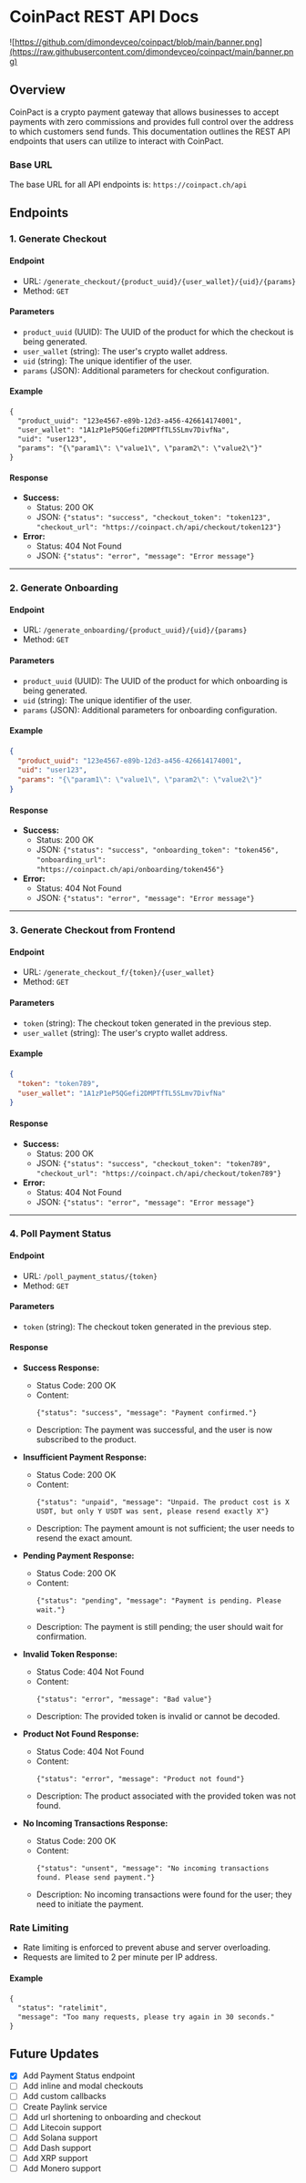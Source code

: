 # CoinPact REST API Docs
![https://github.com/dimondevceo/coinpact/blob/main/banner.png](https://raw.githubusercontent.com/dimondevceo/coinpact/main/banner.png)

## Overview

CoinPact is a crypto payment gateway that allows businesses to accept payments with zero commissions and provides full control over the address to which customers send funds. This documentation outlines the REST API endpoints that users can utilize to interact with CoinPact.

### Base URL

The base URL for all API endpoints is: `https://coinpact.ch/api`

## Endpoints

### 1. Generate Checkout

#### Endpoint

- URL: ```/generate_checkout/{product_uuid}/{user_wallet}/{uid}/{params}```
- Method: `GET`

#### Parameters

- `product_uuid` (UUID): The UUID of the product for which the checkout is being generated.
- `user_wallet` (string): The user's crypto wallet address.
- `uid` (string): The unique identifier of the user.
- `params` (JSON): Additional parameters for checkout configuration.

#### Example

```
{
  "product_uuid": "123e4567-e89b-12d3-a456-426614174001",
  "user_wallet": "1A1zP1eP5QGefi2DMPTfTL5SLmv7DivfNa",
  "uid": "user123",
  "params": "{\"param1\": \"value1\", \"param2\": \"value2\"}"
}
```

#### Response

- **Success:**
  - Status: 200 OK
  - JSON: `{"status": "success", "checkout_token": "token123", "checkout_url": "https://coinpact.ch/api/checkout/token123"}`
- **Error:**
  - Status: 404 Not Found
  - JSON: `{"status": "error", "message": "Error message"}`

---

### 2. Generate Onboarding

#### Endpoint

- URL: `/generate_onboarding/{product_uuid}/{uid}/{params}`
- Method: `GET`

#### Parameters

- `product_uuid` (UUID): The UUID of the product for which onboarding is being generated.
- `uid` (string): The unique identifier of the user.
- `params` (JSON): Additional parameters for onboarding configuration.

#### Example

```json
{
  "product_uuid": "123e4567-e89b-12d3-a456-426614174001",
  "uid": "user123",
  "params": "{\"param1\": \"value1\", \"param2\": \"value2\"}"
}
```

#### Response

- **Success:**
  - Status: 200 OK
  - JSON: `{"status": "success", "onboarding_token": "token456", "onboarding_url": "https://coinpact.ch/api/onboarding/token456"}`
- **Error:**
  - Status: 404 Not Found
  - JSON: `{"status": "error", "message": "Error message"}`

---

### 3. Generate Checkout from Frontend

#### Endpoint

- URL: `/generate_checkout_f/{token}/{user_wallet}`
- Method: `GET`

#### Parameters

- `token` (string): The checkout token generated in the previous step.
- `user_wallet` (string): The user's crypto wallet address.

#### Example

```json
{
  "token": "token789",
  "user_wallet": "1A1zP1eP5QGefi2DMPTfTL5SLmv7DivfNa"
}
```

#### Response

- **Success:**
  - Status: 200 OK
  - JSON: `{"status": "success", "checkout_token": "token789", "checkout_url": "https://coinpact.ch/api/checkout/token789"}`
- **Error:**
  - Status: 404 Not Found
  - JSON: `{"status": "error", "message": "Error message"}`

---

### 4. Poll Payment Status

#### Endpoint

- URL: `/poll_payment_status/{token}`
- Method: `GET`

#### Parameters

- `token` (string): The checkout token generated in the previous step.

#### Response

- **Success Response:**
  - Status Code: 200 OK
  - Content:
    ```
    {"status": "success", "message": "Payment confirmed."}
    ```
  - Description: The payment was successful, and the user is now subscribed to the product.

- **Insufficient Payment Response:**
  - Status Code: 200 OK
  - Content:
    ```
    {"status": "unpaid", "message": "Unpaid. The product cost is X USDT, but only Y USDT was sent, please resend exactly X"}
    ```
  - Description: The payment amount is not sufficient; the user needs to resend the exact amount.

- **Pending Payment Response:**
  - Status Code: 200 OK
  - Content:
    ```
    {"status": "pending", "message": "Payment is pending. Please wait."}
    ```
  - Description: The payment is still pending; the user should wait for confirmation.

- **Invalid Token Response:**
  - Status Code: 404 Not Found
  - Content:
    ```
    {"status": "error", "message": "Bad value"}
    ```
  - Description: The provided token is invalid or cannot be decoded.

- **Product Not Found Response:**
  - Status Code: 404 Not Found
  - Content:
    ```
    {"status": "error", "message": "Product not found"}
    ```
  - Description: The product associated with the provided token was not found.

- **No Incoming Transactions Response:**
  - Status Code: 200 OK
  - Content:
    ```
    {"status": "unsent", "message": "No incoming transactions found. Please send payment."}
    ```
  - Description: No incoming transactions were found for the user; they need to initiate the payment.

### Rate Limiting

- Rate limiting is enforced to prevent abuse and server overloading.
- Requests are limited to 2 per minute per IP address.

#### Example

```
{
  "status": "ratelimit",
  "message": "Too many requests, please try again in 30 seconds."
}
```

## Future Updates

- [x] Add Payment Status endpoint
- [ ] Add inline and modal checkouts
- [ ] Add custom callbacks
- [ ] Create Paylink service
- [ ] Add url shortening to onboarding and checkout
- [ ] Add Litecoin support
- [ ] Add Solana support
- [ ] Add Dash support
- [ ] Add XRP support
- [ ] Add Monero support
